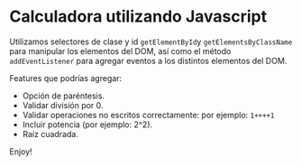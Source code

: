 # Calculadora utilizando Javascript

Utilizamos selectores de clase y id `getElementById`y `getElementsByClassName` para manipular los elementos del DOM, así como el método `addEventListener` para agregar eventos a los distintos elementos del DOM.

Features que podrías agregar:
- Opción de paréntesis.
- Validar división por 0.
- Validar operaciones no escritos correctamente: por ejemplo: `1++++1`
- Incluir potencia (por ejemplo: 2^2).
- Raíz cuadrada.

Enjoy!